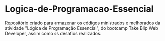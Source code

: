 # Logica-de-Programacao-Essencial
Repositório criado para armazenar os códigos ministrados e melhorados da atividade "Lógica de Programação Essencial", do bootcamp Take Blip Web Developer, assim como os desafios realizados.
